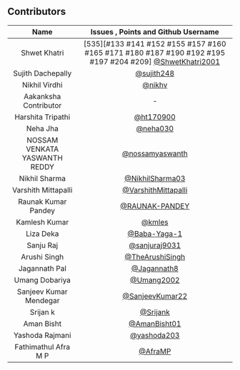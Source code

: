 ## Contributors 

| Name                          |            Issues  ,  Points   and     Github Username                                 |
| :---------------------------: |:--------------------------------------------------------------------------------------:|
| Shwet Khatri                  |[535][#133 #141 #152 #155 #157 #160 #165 #171 #180 #187 #190 #192 #195 #197 #204 #209] [@ShwetKhatri2001](https://github.com/ShwetKhatri2001)|
| Sujith Dachepally             |                                           [@sujith248](https://www.github.com/sujith248)|
| Nikhil Virdhi                 |                                                   [@nikhv](https://www.github.com/nikhv)|
| Aakanksha Contributor         |                                                                      -                  |
| Harshita Tripathi             |                                             [@ht170900](https://www.github.com/ht170900)|
| Neha Jha                      |                                               [@neha030](https://www.github.com/neha030)|
| NOSSAM VENKATA YASWANTH REDDY |                                 [@nossamyaswanth](https://www.github.com/nossamyaswanth)|
| Nikhil Sharma                 |                                 [@NikhilSharma03](https://www.github.com/NikhilSharma03)|
| Varshith Mittapalli           |                         [@VarshithMittapalli](https://www.github.com/VarshithMittapalli)|
| Raunak Kumar Pandey           |                                   [@RAUNAK-PANDEY](https://www.github.com/RAUNAK-PANDEY)|
| Kamlesh Kumar                 |                                                   [@kmles](https://www.github.com/kmles)|
| Liza Deka                     |                                       [@Baba-Yaga-1](https://www.github.com/Baba-Yaga-1)|
| Sanju Raj                     |                                                 [@sanjuraj9031](https://www.github.com/)|
| Arushi Singh                  |                                 [@TheArushiSingh](https://www.github.com/TheArushiSingh)|
| Jagannath Pal                 |                                         [@Jagannath8](https://www.github.com/Jagannath8)|
| Umang Dobariya                |                                               [@Umang2002](https://github.com/Umang2002)|
| Sanjeev Kumar Mendegar        |                                     [@SanjeevKumar22](https://github.com/SanjeevKumar22)|
| Srijan k                      |                                                   [@Srijank](https://github.com/Srijank)|
| Aman Bisht                    |                                           [@AmanBisht01](https://github.com/AmanBisht01)|
| Yashoda Rajmani               |                                             [@yashoda203](https://github.com/yashoda203)|
| Fathimathul Afra M P          |                                                 [@AfraMP](https://www.github.com/AfraMP)|